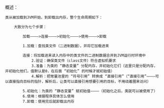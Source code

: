 概述：

	类从被加载到JVM开始，到卸载出内存，整个生命周期如下：

		大致分为七个步骤：
			
			加载————>连接————>初始化————>使用————>卸载

			1.加载：查找类文件（二进制数据），并将它加载进来
			
			连接：将加载进来读入内存中的类文件的二进制数据合并到JVM运行时环境中	
				2.验证：确保类文件（class文件）符合虚拟机要求
				3.准备：为类的 “静态变量” 分配内存，并初始化它们（这里只是分配内存，并初始化他们，值默认是0，在后面 “初始化” 的时候才赋初始值）
				4.解析：把常量池里的 “符号引用” 转换成 “直接引用”（“直接引用”————可以直接指向目标的指针，解析后，让类可以直接引用想要引用的目标，不用绕着圈来访问）

			5.初始化：为类的 “静态变量” 赋初始值————（初始化之后，类就可以被使用了）
			6.使用：根据程序具体怎么使用
			7.卸载：使用完后就卸载出内存
